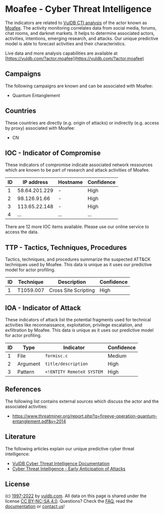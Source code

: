 # Moafee - Cyber Threat Intelligence

The indicators are related to [VulDB CTI analysis](https://vuldb.com/?kb.cti) of the actor known as [Moafee](https://vuldb.com/?actor.moafee). The activity monitoring correlates data from social media, forums, chat rooms, and darknet markets. It helps to determine associated actors, activities, intentions, emerging research, and attacks. Our unique predictive model is able to forecast activities and their characteristics.

Live data and more analysis capabilities are available at [https://vuldb.com/?actor.moafee](https://vuldb.com/?actor.moafee)

## Campaigns

The following campaigns are known and can be associated with Moafee:

* Quantum Entanglement

## Countries

These countries are directly (e.g. origin of attacks) or indirectly (e.g. access by proxy) associated with Moafee:

* CN

## IOC - Indicator of Compromise

These indicators of compromise indicate associated network ressources which are known to be part of research and attack activities of Moafee.

ID | IP address | Hostname | Confidence
-- | ---------- | -------- | ----------
1 | 58.64.201.229 | - | High
2 | 98.126.91.66 | - | High
3 | 113.65.22.148 | - | High
4 | ... | ... | ...

There are 12 more IOC items available. Please use our online service to access the data.

## TTP - Tactics, Techniques, Procedures

Tactics, techniques, and procedures summarize the suspected ATT&CK techniques used by Moafee. This data is unique as it uses our predictive model for actor profiling.

ID | Technique | Description | Confidence
-- | --------- | ----------- | ----------
1 | T1059.007 | Cross Site Scripting | High

## IOA - Indicator of Attack

These indicators of attack list the potential fragments used for technical activities like reconnaissance, exploitation, privilege escalation, and exfiltration by Moafee. This data is unique as it uses our predictive model for actor profiling.

ID | Type | Indicator | Confidence
-- | ---- | --------- | ----------
1 | File | `formisc.c` | Medium
2 | Argument | `title/description` | High
3 | Pattern | `<!ENTITY RemoteX SYSTEM` | High

## References

The following list contains external sources which discuss the actor and the associated activities:

* https://www.threatminer.org/report.php?q=fireeye-operation-quantum-entanglement.pdf&y=2014

## Literature

The following articles explain our unique predictive cyber threat intelligence:

* [VulDB Cyber Threat Intelligence Documentation](https://vuldb.com/?kb.cti)
* [Cyber Threat Intelligence - Early Anticipation of Attacks](https://www.scip.ch/en/?labs.20201022)

## License

(c) [1997-2022](https://vuldb.com/?kb.changelog) by [vuldb.com](https://vuldb.com/?kb.about). All data on this page is shared under the license [CC BY-NC-SA 4.0](https://creativecommons.org/licenses/by-nc-sa/4.0/). Questions? Check the [FAQ](https://vuldb.com/?kb.faq), read the [documentation](https://vuldb.com/?kb) or [contact us](https://vuldb.com/?contact)!
